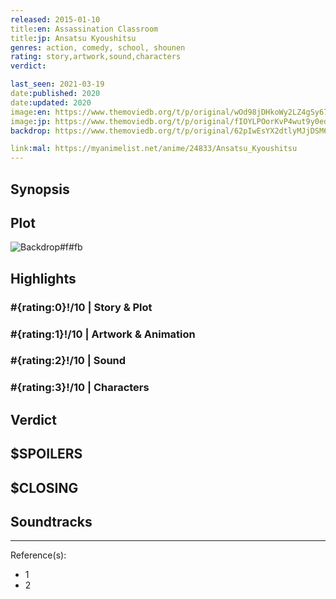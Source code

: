 ```yaml
---
released: 2015-01-10
title:en: Assassination Classroom
title:jp: Ansatsu Kyoushitsu
genres: action, comedy, school, shounen
rating: story,artwork,sound,characters
verdict:

last_seen: 2021-03-19
date:published: 2020
date:updated: 2020
image:en: https://www.themoviedb.org/t/p/original/wOd98jDHkoWy2LZ4gSy67X1ihv1.jpg
image:jp: https://www.themoviedb.org/t/p/original/fIOYLPOorKvP4wut9y0edpnWROz.jpg
backdrop: https://www.themoviedb.org/t/p/original/62pIwEsYX2dtlyMJjDSM6zpDTU2.jpg

link:mal: https://myanimelist.net/anime/24833/Ansatsu_Kyoushitsu
---
```



## Synopsis

## Plot

![Backdrop#f#fb](https://www.themoviedb.org/t/p/original/zkc2FkVymJDNXisS1mgpr8Ip2J.jpg "Source: TMDB")

## Highlights

### #{rating:0}!/10 | Story & Plot

### #{rating:1}!/10 | Artwork & Animation

### #{rating:2}!/10 | Sound

### #{rating:3}!/10 | Characters

## Verdict

## $SPOILERS

## $CLOSING

## Soundtracks

***
Reference(s):

- 1
- 2
